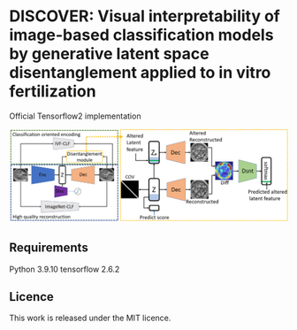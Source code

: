 # DISCOVER: Visual interpretability of image-based classification models by generative latent space disentanglement applied to in vitro fertilization
Official Tensorflow2 implementation


![architecture](./DOCS/DISCOVER_architecture.png)


## Requirements
Python 3.9.10
tensorflow 2.6.2




## Licence

This work is released under the MIT licence.

